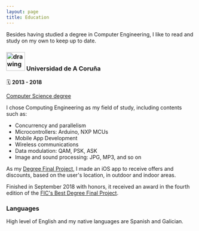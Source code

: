 ```yaml
---
layout: page
title: Education
---
```


Besides having studied a degree in Computer Engineering, I like to read and study on my own to keep up to date.

### <img src="../assets/img/education/udc.png" alt="drawing" width="50"/> Universidad de A Coruña

🗓️ **2013 - 2018**

[Computer Science degree](https://www.fic.udc.es/es/plan-de-estudios)

I chose Computing Engineering as my field of study, including contents such as:
- Concurrency and parallelism
- Microcontrollers: Arduino, NXP MCUs
- Mobile App Development
- Wireless communications
- Data modulation: QAM, PSK, ASK
- Image and sound processing: JPG, MP3, and so on

As my [Degree Final Project](/2020-10-06-publoc/), I made an iOS app to receive offers and discounts, based on the user's location, in outdoor and indoor areas.

Finished in September 2018 with honors, it received an award in the fourth edition of the [FIC's Best Degree Final Project](https://ptfg.fic.udc.es/edicion2018.html).

### Languages

High level of English and my native languages are Spanish and Galician.
